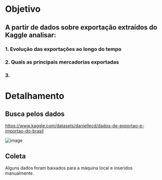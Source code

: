 # Objetivo

## A partir de dados sobre exportação extraídos do Kaggle analisar:

### 1. Evolução das exportações ao longo do tempo
### 2. Quais as principais mercadorias exportadas
### 3.

# Detalhamento

## Busca pelos dados

https://www.kaggle.com/datasets/daniellecd/dados-de-exportao-e-importao-do-brasil

![image](https://github.com/nathaliasch/mvp-engenharia-dados/assets/108892573/0372ccae-366e-47c0-89e5-2466df619a21)

## Coleta

Alguns dados foram baixados para a máquina local e inseridos manualmente.



